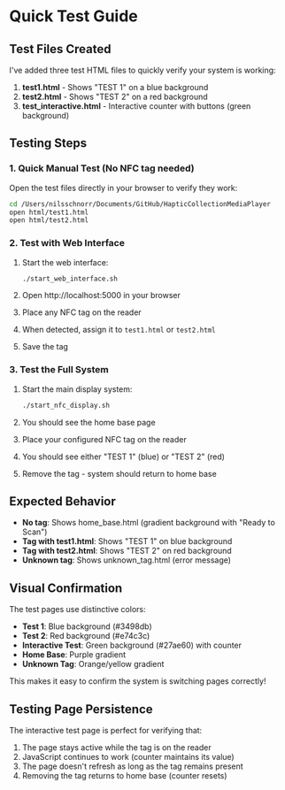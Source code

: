 # Quick Test Guide

## Test Files Created

I've added three test HTML files to quickly verify your system is working:

1. **test1.html** - Shows "TEST 1" on a blue background
2. **test2.html** - Shows "TEST 2" on a red background
3. **test_interactive.html** - Interactive counter with buttons (green background)

## Testing Steps

### 1. Quick Manual Test (No NFC tag needed)

Open the test files directly in your browser to verify they work:
```bash
cd /Users/nilsschnorr/Documents/GitHub/HapticCollectionMediaPlayer
open html/test1.html
open html/test2.html
```

### 2. Test with Web Interface

1. Start the web interface:
   ```bash
   ./start_web_interface.sh
   ```

2. Open http://localhost:5000 in your browser

3. Place any NFC tag on the reader

4. When detected, assign it to `test1.html` or `test2.html`

5. Save the tag

### 3. Test the Full System

1. Start the main display system:
   ```bash
   ./start_nfc_display.sh
   ```

2. You should see the home base page

3. Place your configured NFC tag on the reader

4. You should see either "TEST 1" (blue) or "TEST 2" (red)

5. Remove the tag - system should return to home base

## Expected Behavior

- **No tag**: Shows home_base.html (gradient background with "Ready to Scan")
- **Tag with test1.html**: Shows "TEST 1" on blue background
- **Tag with test2.html**: Shows "TEST 2" on red background
- **Unknown tag**: Shows unknown_tag.html (error message)

## Visual Confirmation

The test pages use distinctive colors:
- **Test 1**: Blue background (#3498db)
- **Test 2**: Red background (#e74c3c)
- **Interactive Test**: Green background (#27ae60) with counter
- **Home Base**: Purple gradient
- **Unknown Tag**: Orange/yellow gradient

This makes it easy to confirm the system is switching pages correctly!

## Testing Page Persistence

The interactive test page is perfect for verifying that:
1. The page stays active while the tag is on the reader
2. JavaScript continues to work (counter maintains its value)
3. The page doesn't refresh as long as the tag remains present
4. Removing the tag returns to home base (counter resets)
